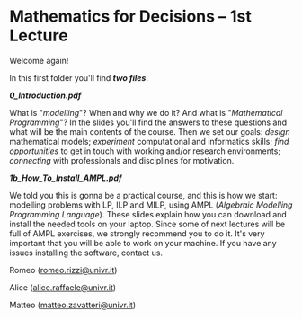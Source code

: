 # Mathematics for Decisions – 1st Lecture 

Welcome again!

In this first folder you'll find ***two files***.

***0\_Introduction.pdf***

What is "_modelling_"? When and why we do it? And what is "_Mathematical Programming_"?
In the slides you'll find the answers to these questions and what will be the main contents of the course.
Then we set our goals: _design_ mathematical models; _experiment_ computational and informatics skills; _find opportunities_ to get in touch with working and/or research environments; _connecting_ with professionals and disciplines for motivation.

***1b\_How\_To\_Install\_AMPL.pdf***

We told you this is gonna be a practical course, and this is how we start: modelling problems with LP, ILP and MILP, using AMPL (*Algebraic Modelling Programming Language*). These slides explain how you can download and install the needed tools on your laptop. Since some of next lectures will be full of AMPL exercises, we strongly recommend you to do it. It's very important that you will be able to work on your machine. If you have any issues installing the software, contact us.

Romeo (romeo.rizzi@univr.it)

Alice (alice.raffaele@univr.it)

Matteo (matteo.zavatteri@univr.it)